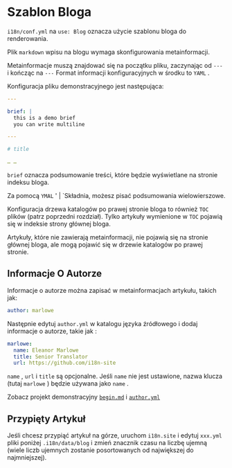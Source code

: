 # Szablon Bloga

`i18n/conf.yml` na `use: Blog` oznacza użycie szablonu bloga do renderowania.

Plik `markdown` wpisu na blogu wymaga skonfigurowania metainformacji.

Metainformacje muszą znajdować się na początku pliku, zaczynając od `---` i kończąc na `---` Format informacji konfiguracyjnych w środku to `YAML` .

Konfiguracja pliku demonstracyjnego jest następująca:

```yml
---

brief: |
  this is a demo brief
  you can write multiline

---

# title

… …
```

`brief` oznacza podsumowanie treści, które będzie wyświetlane na stronie indeksu bloga.

Za pomocą `YMAL` ' | `Składnia, możesz pisać podsumowania wielowierszowe.

Konfiguracja drzewa katalogów po prawej stronie bloga to również `TOC` plików (patrz poprzedni rozdział). Tylko artykuły wymienione w `TOC` pojawią się w indeksie strony głównej bloga.

Artykuły, które nie zawierają metainformacji, nie pojawią się na stronie głównej bloga, ale mogą pojawić się w drzewie katalogów po prawej stronie.

## Informacje O Autorze

Informacje o autorze można zapisać w metainformacjach artykułu, takich jak:

```yml
author: marlowe
```

Następnie edytuj `author.yml` w katalogu języka źródłowego i dodaj informacje o autorze, takie jak :

```yml
marlowe:
  name: Eleanor Marlowe
  title: Senior Translator
  url: https://github.com/i18n-site
```

`name` , `url` i `title` są opcjonalne. Jeśli `name` nie jest ustawione, nazwa klucza (tutaj `marlowe` ) będzie używana jako `name` .

Zobacz projekt demonstracyjny [`begin.md`](https://github.com/i18n-site/demo.i18n.site/blob/main/en/blog/news/begin.md?plain=1) i [`author.yml`](https://github.com/i18n-site/demo.i18n.site/blob/main/en/author.yml)

## Przypięty Artykuł

Jeśli chcesz przypiąć artykuł na górze, uruchom `i18n.site` i edytuj `xxx.yml` pliki poniżej `.i18n/data/blog` i zmień znacznik czasu na liczbę ujemną (wiele liczb ujemnych zostanie posortowanych od największej do najmniejszej).